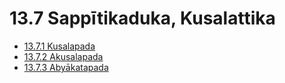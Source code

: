 

# 13.7 Sappītikaduka, Kusalattika

* [13.7.1 Kusalapada](13.7/13.7.1.md)
* [13.7.2 Akusalapada](13.7/13.7.2.md)
* [13.7.3 Abyākatapada](13.7/13.7.3.md)




